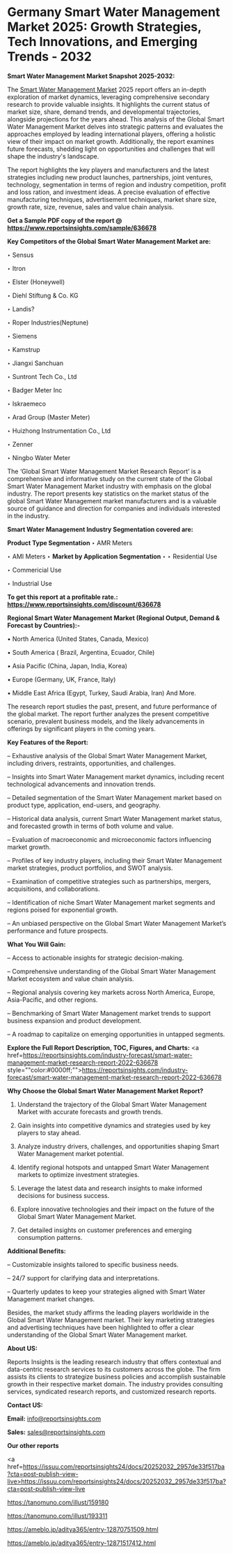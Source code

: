 # Germany Smart Water Management Market 2025: Growth Strategies, Tech Innovations, and Emerging Trends - 2032

<strong>Smart Water Management Market Snapshot 2025-2032:</strong>

The <a href=https://www.reportsinsights.com/sample/636678>Smart Water Management Market</a> 2025 report offers an in-depth exploration of market dynamics, leveraging comprehensive secondary research to provide valuable insights. It highlights the current status of market size, share, demand trends, and developmental trajectories, alongside projections for the years ahead. This analysis of the Global Smart Water Management Market delves into strategic patterns and evaluates the approaches employed by leading international players, offering a holistic view of their impact on market growth. Additionally, the report examines future forecasts, shedding light on opportunities and challenges that will shape the industry's landscape.

The report highlights the key players and manufacturers and the latest strategies including new product launches, partnerships, joint ventures, technology, segmentation in terms of region and industry competition, profit and loss ration, and investment ideas. A precise evaluation of effective manufacturing techniques, advertisement techniques, market share size, growth rate, size, revenue, sales and value chain analysis.

<strong>Get a Sample PDF copy of the report @ <a href=https://www.reportsinsights.com/sample/636678 style=color:#0000ff;>https://www.reportsinsights.com/sample/636678</a></strong>

<strong>Key Competitors of the Global Smart Water Management Market are:</strong>

‣ Sensus

‣ Itron

‣ Elster (Honeywell)

‣ Diehl Stiftung & Co. KG

‣ Landis?

‣ Roper Industries(Neptune)

‣ Siemens

‣ Kamstrup

‣ Jiangxi Sanchuan

‣ Suntront Tech Co., Ltd

‣ Badger Meter Inc

‣ Iskraemeco

‣ Arad Group (Master Meter)

‣ Huizhong Instrumentation Co., Ltd

‣ Zenner

‣ Ningbo Water Meter

The ‘Global Smart Water Management Market Research Report’ is a comprehensive and informative study on the current state of the Global Smart Water Management Market industry with emphasis on the global industry. The report presents key statistics on the market status of the global Smart Water Management market manufacturers and is a valuable source of guidance and direction for companies and individuals interested in the industry.

<strong>Smart Water Management Industry Segmentation covered are:</strong>

<strong>Product Type Segmentation</strong>
‣
AMR Meters

‣ AMI Meters
‣ 
<strong>Market by Application Segmentation</strong>
‣
‣  Residential Use

‣ Commericial Use

‣ Industrial Use

<strong>To get this report at a profitable rate.: <a href=https://www.reportsinsights.com/discount/636678 style=color:#0000ff;>https://www.reportsinsights.com/discount/636678</a></strong>

<strong>Regional Smart Water Management Market (Regional Output, Demand &amp; Forecast by Countries):-</strong>

• North America (United States, Canada, Mexico)

• South America ( Brazil, Argentina, Ecuador, Chile)

• Asia Pacific (China, Japan, India, Korea)

• Europe (Germany, UK, France, Italy)

• Middle East Africa (Egypt, Turkey, Saudi Arabia, Iran) And More.

The research report studies the past, present, and future performance of the global market. The report further analyzes the present competitive scenario, prevalent business models, and the likely advancements in offerings by significant players in the coming years.

<strong>Key Features of the Report:</strong>

– Exhaustive analysis of the Global Smart Water Management Market, including drivers, restraints, opportunities, and challenges.

– Insights into Smart Water Management market dynamics, including recent technological advancements and innovation trends.

– Detailed segmentation of the Smart Water Management market based on product type, application, end-users, and geography.

– Historical data analysis, current Smart Water Management market status, and forecasted growth in terms of both volume and value.

– Evaluation of macroeconomic and microeconomic factors influencing market growth.

– Profiles of key industry players, including their Smart Water Management market strategies, product portfolios, and SWOT analysis.

– Examination of competitive strategies such as partnerships, mergers, acquisitions, and collaborations.

– Identification of niche Smart Water Management market segments and regions poised for exponential growth.

– An unbiased perspective on the Global Smart Water Management Market’s performance and future prospects.

<strong>What You Will Gain:</strong>

– Access to actionable insights for strategic decision-making.

– Comprehensive understanding of the Global Smart Water Management Market ecosystem and value chain analysis.

– Regional analysis covering key markets across North America, Europe, Asia-Pacific, and other regions.

– Benchmarking of Smart Water Management market trends to support business expansion and product development.

– A roadmap to capitalize on emerging opportunities in untapped segments.

<strong>Explore the Full Report Description, TOC, Figures, and Charts:</strong>
<a href=https://reportsinsights.com/industry-forecast/smart-water-management-market-research-report-2022-636678 style=""color:#0000ff;"">https://reportsinsights.com/industry-forecast/smart-water-management-market-research-report-2022-636678</a>

<strong>Why Choose the Global Smart Water Management Market Report?</strong>

1. Understand the trajectory of the Global Smart Water Management Market with accurate forecasts and growth trends.

2. Gain insights into competitive dynamics and strategies used by key players to stay ahead.

3. Analyze industry drivers, challenges, and opportunities shaping Smart Water Management market potential.

4. Identify regional hotspots and untapped Smart Water Management markets to optimize investment strategies.

5. Leverage the latest data and research insights to make informed decisions for business success.

6. Explore innovative technologies and their impact on the future of the Global Smart Water Management Market.

7. Get detailed insights on customer preferences and emerging consumption patterns.

<strong>Additional Benefits:</strong>

– Customizable insights tailored to specific business needs.

– 24/7 support for clarifying data and interpretations.

– Quarterly updates to keep your strategies aligned with Smart Water Management market changes.

Besides, the market study affirms the leading players worldwide in the Global Smart Water Management market. Their key marketing strategies and advertising techniques have been highlighted to offer a clear understanding of the Global Smart Water Management market.

<strong><strong>About US</strong>:</strong>

Reports Insights is the leading research industry that offers contextual and data-centric research services to its customers across the globe. The firm assists its clients to strategize business policies and accomplish sustainable growth in their respective market domain. The industry provides consulting services, syndicated research reports, and customized research reports.

<strong>Contact US:</strong>

<p class=><b>Email:</b> <a href=mailto:info@reportsinsights.com>info@reportsinsights.com</a></p>
<p class=><b>Sales:</b> <a href=mailto:sales@reportsinsights.com>sales@reportsinsights.com</a></p>

<strong>Our other reports</strong>

<a href=https://issuu.com/reportsinsights24/docs/20252032_2957de33f517ba?cta=post-publish-view-live>https://issuu.com/reportsinsights24/docs/20252032_2957de33f517ba?cta=post-publish-view-live</a>

<a href=https://tanomuno.com/illust/159180>https://tanomuno.com/illust/159180</a>

<a href=https://tanomuno.com/illust/193311>https://tanomuno.com/illust/193311</a>

<a href=https://ameblo.jp/aditya365/entry-12870751509.html>https://ameblo.jp/aditya365/entry-12870751509.html</a>

<a href=https://ameblo.jp/aditya365/entry-12871517412.html>https://ameblo.jp/aditya365/entry-12871517412.html</a>
